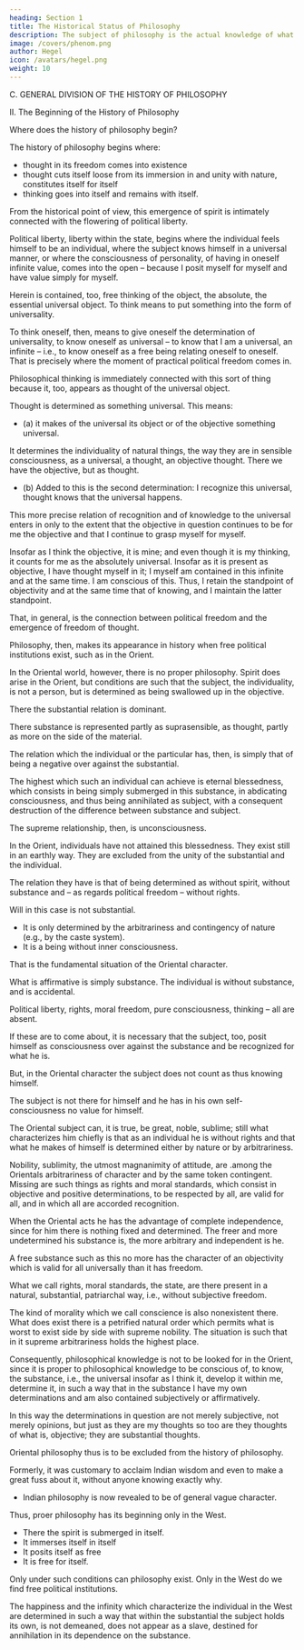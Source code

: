 ```yaml
---
heading: Section 1
title: The Historical Status of Philosophy
description: The subject of philosophy is the actual knowledge of what truly is.
image: /covers/phenom.png
author: Hegel
icon: /avatars/hegel.png
weight: 10
---
```



C. GENERAL DIVISION OF THE HISTORY OF PHILOSOPHY

II. The Beginning of the History of Philosophy

Where does the history of philosophy begin?

<!-- The answer to this question is already contained immediately in what has preceded.  -->

The history of philosophy begins where:
- thought in its freedom comes into existence
- thought cuts itself loose from its immersion in and unity with nature, constitutes itself for itself
- thinking goes into itself and remains with itself.

From the historical point of view, this emergence of spirit is intimately connected with the flowering of political liberty.

Political liberty, liberty within the state, begins where the individual feels himself to be an individual, where the subject knows himself in a universal manner, or where the consciousness of personality, of having in oneself infinite value, comes into the open – because I posit myself for myself and have value simply for myself. 

Herein is contained, too, free thinking of the object, the absolute, the essential universal object. To think means to put something into the form of universality. 

To think oneself, then, means to give oneself the determination of universality, to know oneself as universal – to know that I am a universal, an infinite – i.e., to know oneself as a free being relating oneself to oneself. That is precisely where the moment of practical political freedom comes in. 

Philosophical thinking is immediately connected with this sort of thing because it, too, appears as thought of the universal object. 

Thought is determined as something universal. This means:

- (a) it makes of the universal its object or of the objective something universal. 

It determines the individuality of natural things, the way they are in sensible consciousness, as a universal, a thought, an objective thought. There we have the objective, but as thought. 

- (b) Added to this is the second determination: I recognize this universal, thought knows that the universal happens. 

This more precise relation of recognition and of knowledge to the universal enters in only to the extent that the objective in question continues to be for me the objective and that I continue to grasp myself for myself. 

Insofar as I think the objective, it is mine; and even though it is my thinking, it counts for me as the absolutely universal. Insofar as it is present as objective, I have thought myself in it; I myself am contained in this infinite and at the same time. I am conscious of this. Thus, I retain the standpoint of objectivity and at the same time that of knowing, and I maintain the latter standpoint. 

That, in general, is the connection between political freedom and the emergence of freedom of thought.


Philosophy, then, makes its appearance in history when free political institutions exist, such as in the Orient. 

In the Oriental world, however, there is no proper philosophy. Spirit does arise in the Orient, but conditions are such that the subject, the individuality, is not a person, but is determined as being swallowed up in the objective. 

There the substantial relation is dominant.

There substance is represented partly as suprasensible, as thought, partly as more on the side of the material. 

The relation which the individual or the particular has, then, is simply that of being a negative over against the substantial. 

The highest which such an individual can achieve is eternal blessedness, which consists in being simply submerged in this substance, in abdicating consciousness, and thus being annihilated as subject, with a consequent destruction of the difference between substance and subject. 

The supreme relationship, then, is unconsciousness. 

In the Orient, individuals have not attained this blessedness. They exist still in an earthly way. They are excluded from the unity of the substantial and the individual. 

The relation they have is that of being determined as without spirit, without substance and – as regards political freedom – without rights. 

Will in this case is not substantial.
- It is only determined by the arbitrariness and contingency of nature (e.g., by the caste system). 
- It is a being without inner consciousness.

That is the fundamental situation of the Oriental character. 

What is affirmative is simply substance. The individual is without substance, and is accidental. 

Political liberty, rights, moral freedom, pure consciousness, thinking – all are absent. 

If these are to come about, it is necessary that the subject, too, posit himself as consciousness over against the substance and be recognized for what he is. 

But, in the Oriental character the subject does not count as thus knowing himself. 

The subject is not there for himself and he has in his own self-consciousness no value for himself. 

The Oriental subject can, it is true, be great, noble, sublime; still what characterizes him chiefly is that as an individual he is without rights and that what he makes of himself is determined either by nature or by arbitrariness. 

Nobility, sublimity, the utmost magnanimity of attitude, are .among the Orientals arbitrariness of character and by the same token contingent. Missing are such things as rights and moral standards, which consist in objective and positive determinations, to be respected by all, are valid for all, and in which all are accorded recognition. 

When the Oriental acts he has the advantage of complete independence, since for him there is nothing fixed and determined. The freer and more undetermined his substance is, the more arbitrary and independent is he. 

A free substance such as this no more has the character of an objectivity which is valid for all universally than it has freedom. 

What we call rights, moral standards, the state, are there present in a natural, substantial, patriarchal way, i.e., without subjective freedom. 

The kind of morality which we call conscience is also nonexistent there. What does exist there is a petrified natural order which permits what is worst to exist side by side with supreme nobility. The situation is such that in it supreme arbitrariness holds the highest place.

Consequently, philosophical knowledge is not to be looked for in the Orient, since it is proper to philosophical knowledge to be conscious of, to know, the substance, i.e., the universal insofar as I think it, develop it within me, determine it, in such a way that in the substance I have my own determinations and am also contained subjectively or affirmatively.

In this way the determinations in question are not merely subjective, not merely opinions, but just as they are my thoughts so too are they thoughts of what is, objective; they are substantial thoughts.

Oriental philosophy thus is to be excluded from the history of philosophy. 

<!-- Still, in the overall treatment, I shall, nevertheless, say a few words about it, particularly the Indian and the Chinese. Previously I have ignored Oriental thought, but recently it has become possible to pass judgment in its regard.  -->

Formerly, it was customary to acclaim Indian wisdom and even to make a great fuss about it, without anyone knowing exactly why. 
- Indian philosophy is now revealed to be of general vague character. 

<!-- Only now do we have more precise information, which corresponds naturally to its somewhat general character. It is not enough, however, simply to contrast the universal concept with the former sort of vague conjecture; we must now, wherever possible, proceed historically. -->

Thus, proer philosophy has its beginning only in the West. 
- There the spirit is submerged in itself.
- It immerses itself in itself
- It posits itself as free
- It is free for itself. 

Only under such conditions can philosophy exist. Only in the West do we find free political institutions. 

The happiness and the infinity which characterize the individual in the West are determined in such a way that within the substantial the subject holds its own, is not demeaned, does not appear as a slave, destined for annihilation in its dependence on the substance.

